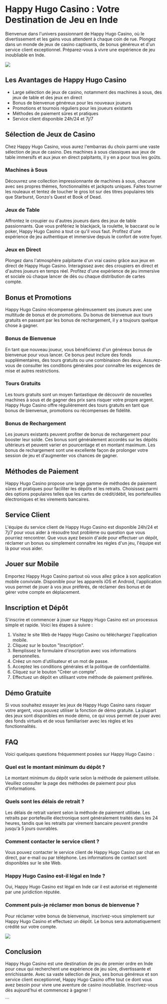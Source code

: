 

# Happy Hugo Casino : Votre Destination de Jeu en Inde

Bienvenue dans l\'univers passionnant de Happy Hugo Casino, où le
divertissement et les gains vous attendent à chaque coin de rue. Plongez
dans un monde de jeux de casino captivants, de bonus généreux et d\'un
service client exceptionnel. Préparez-vous à vivre une expérience de jeu
inoubliable en Inde.

[![](https://i.imgur.com/JJwkDm3.png)](https://traff.sbs/frcas)




## Les Avantages de Happy Hugo Casino

-   Large sélection de jeux de casino, notamment des machines à sous,
    des jeux de table et des jeux en direct
-   Bonus de bienvenue généreux pour les nouveaux joueurs
-   Promotions et tournois réguliers pour les joueurs existants
-   Méthodes de paiement sûres et pratiques
-   Service client disponible 24h/24 et 7j/7

## Sélection de Jeux de Casino

Chez Happy Hugo Casino, vous aurez l\'embarras du choix parmi une vaste
sélection de jeux de casino. Des machines à sous classiques aux jeux de
table immersifs et aux jeux en direct palpitants, il y en a pour tous
les goûts.

### Machines à Sous

Découvrez une collection impressionnante de machines à sous, chacune
avec ses propres thèmes, fonctionnalités et jackpots uniques. Faites
tourner les rouleaux et tentez de toucher le gros lot sur des titres
populaires tels que Starburst, Gonzo\'s Quest et Book of Dead.

### Jeux de Table

Affrontez le croupier ou d\'autres joueurs dans des jeux de table
passionnants. Que vous préfériez le blackjack, la roulette, le baccarat
ou le poker, Happy Hugo Casino a tout ce qu\'il vous faut. Profitez
d\'une expérience de jeu authentique et immersive depuis le confort de
votre foyer.

### Jeux en Direct

Plongez dans l\'atmosphère palpitante d\'un vrai casino grâce aux jeux
en direct de Happy Hugo Casino. Interagissez avec des croupiers en
direct et d\'autres joueurs en temps réel. Profitez d\'une expérience de
jeu immersive et sociale où chaque lancer de dés ou chaque distribution
de cartes compte.

## Bonus et Promotions

Happy Hugo Casino récompense généreusement ses joueurs avec une
multitude de bonus et de promotions. Du bonus de bienvenue aux tours
gratuits en passant par les bonus de rechargement, il y a toujours
quelque chose à gagner.

### Bonus de Bienvenue

En tant que nouveau joueur, vous bénéficierez d\'un généreux bonus de
bienvenue pour vous lancer. Ce bonus peut inclure des fonds
supplémentaires, des tours gratuits ou une combinaison des deux.
Assurez-vous de consulter les conditions générales pour connaître les
exigences de mise et autres restrictions.

### Tours Gratuits

Les tours gratuits sont un moyen fantastique de découvrir de nouvelles
machines à sous et de gagner des prix sans risquer votre propre argent.
Happy Hugo Casino offre régulièrement des tours gratuits en tant que
bonus de bienvenue, promotions ou récompenses de fidélité.

### Bonus de Rechargement

Les joueurs existants peuvent profiter de bonus de rechargement pour
booster leur solde. Ces bonus sont généralement accordés sur les dépôts
ultérieurs et peuvent varier en pourcentage et en montant maximum. Les
bonus de rechargement sont une excellente façon de prolonger votre
session de jeu et d\'augmenter vos chances de gagner.

## Méthodes de Paiement

Happy Hugo Casino propose une large gamme de méthodes de paiement sûres
et pratiques pour faciliter les dépôts et les retraits. Choisissez parmi
des options populaires telles que les cartes de crédit/débit, les
portefeuilles électroniques et les virements bancaires.

## Service Client

L\'équipe du service client de Happy Hugo Casino est disponible 24h/24
et 7j/7 pour vous aider à résoudre tout problème ou question que vous
pourriez rencontrer. Que vous ayez besoin d\'aide pour effectuer un
dépôt, réclamer un bonus ou simplement connaître les règles d\'un jeu,
l\'équipe est là pour vous aider.

## Jouer sur Mobile

Emportez Happy Hugo Casino partout où vous allez grâce à son application
mobile conviviale. Disponible pour les appareils iOS et Android,
l\'application vous permet de jouer à vos jeux préférés, de réclamer des
bonus et de gérer votre compte en déplacement.

## Inscription et Dépôt

S\'inscrire et commencer à jouer sur Happy Hugo Casino est un processus
simple et rapide. Voici les étapes à suivre :

1.  Visitez le site Web de Happy Hugo Casino ou téléchargez
    l\'application mobile.
2.  Cliquez sur le bouton "Inscription".
3.  Remplissez le formulaire d\'inscription avec vos informations
    personnelles.
4.  Créez un nom d\'utilisateur et un mot de passe.
5.  Acceptez les conditions générales et la politique de
    confidentialité.
6.  Cliquez sur le bouton "Créer un compte".
7.  Effectuez un dépôt en utilisant votre méthode de paiement préférée.

## Démo Gratuite

Si vous souhaitez essayer les jeux de Happy Hugo Casino sans risquer
votre argent, vous pouvez utiliser la fonction de démo gratuite. La
plupart des jeux sont disponibles en mode démo, ce qui vous permet de
jouer avec des fonds virtuels et de vous familiariser avec les règles et
les fonctionnalités.

## FAQ

Voici quelques questions fréquemment posées sur Happy Hugo Casino :

### Quel est le montant minimum du dépôt ?

Le montant minimum du dépôt varie selon la méthode de paiement utilisée.
Veuillez consulter la page des méthodes de paiement pour plus
d\'informations.

### Quels sont les délais de retrait ?

Les délais de retrait varient selon la méthode de paiement utilisée. Les
retraits par portefeuille électronique sont généralement traités dans
les 24 heures, tandis que les retraits par virement bancaire peuvent
prendre jusqu\'à 5 jours ouvrables.

### Comment contacter le service client ?

Vous pouvez contacter le service client de Happy Hugo Casino par chat en
direct, par e-mail ou par téléphone. Les informations de contact sont
disponibles sur le site Web.

### Happy Hugo Casino est-il légal en Inde ?

Oui, Happy Hugo Casino est légal en Inde car il est autorisé et
réglementé par une juridiction réputée.

### Comment puis-je réclamer mon bonus de bienvenue ?

Pour réclamer votre bonus de bienvenue, inscrivez-vous simplement sur
Happy Hugo Casino et effectuez un dépôt. Le bonus sera automatiquement
crédité sur votre compte.

[![](\%22https://i.imgur.com/JJwkDm3.png\%22)](\%22https://traff.sbs/frcas\%22)

## Conclusion

Happy Hugo Casino est une destination de jeu de premier ordre en Inde
pour ceux qui recherchent une expérience de jeu sûre, divertissante et
enrichissante. Avec sa vaste sélection de jeux, ses bonus généreux et
son service client exceptionnel, Happy Hugo Casino offre tout ce dont
vous avez besoin pour vivre une aventure de casino inoubliable.
Inscrivez-vous dès aujourd\'hui et commencez à gagner !

\`\`\`

